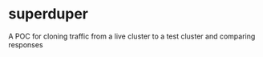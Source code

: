 # superduper
A POC for cloning traffic from a live cluster to a test cluster and comparing responses
